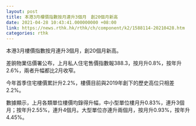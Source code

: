 ```yaml
---
layout: post
title: 本港3月樓價指數按月連升3個月　創20個月新高
date: 2021-04-28 10:43:41.000000000 +08:00
link: https://news.rthk.hk/rthk/ch/component/k2/1588114-20210428.htm
categories: rthk
---
```


本港3月樓價指數按月連升3個月，創20個月新高。

差餉物業估價署公布，上月私人住宅售價指數報388.3，按月升0.8%，按年升2.6%，兩者升幅都比2月收窄。

今年首季住宅樓價累計升2.2%，樓價目前與2019年創下的歷史高位只相差2.2%。

數據顯示，上月各類單位樓價均錄得升幅，中小型單位樓月升0.83%，連升3個月；按年升2.55%，連升4個月。大型單位亦連升兩個月，按月升0.93%，按年升4.45%。
